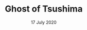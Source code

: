 ---
layout: post
date: 17 July 2020
title: Ghost of Tsushima
description: 
developer: Sucker Punch Productions
card-image: 5
banner-image: 3
banner-offset: 0
---